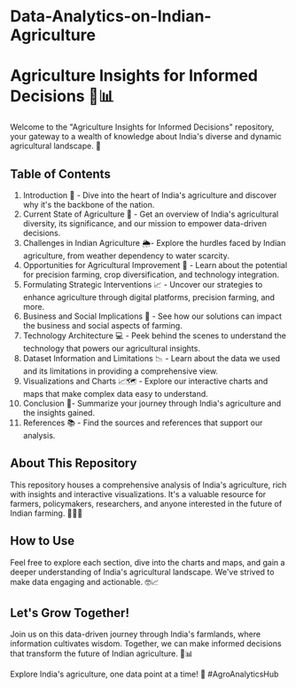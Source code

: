 
# Data-Analytics-on-Indian-Agriculture
# Agriculture Insights for Informed Decisions 🌾📊

Welcome to the "Agriculture Insights for Informed Decisions" repository, your gateway to a wealth of knowledge about India's diverse and dynamic agricultural landscape. 🌱

## Table of Contents
1. Introduction 🌄 - Dive into the heart of India's agriculture and discover why it's the backbone of the nation.
2. Current State of Agriculture 🚜 - Get an overview of India's agricultural diversity, its significance, and our mission to empower data-driven decisions.
3. Challenges in Indian Agriculture 🌦️- Explore the hurdles faced by Indian agriculture, from weather dependency to water scarcity.
4. Opportunities for Agricultural Improvement 🌟 - Learn about the potential for precision farming, crop diversification, and technology integration.
5. Formulating Strategic Interventions 📈 - Uncover our strategies to enhance agriculture through digital platforms, precision farming, and more.
6. Business and Social Implications 💼 - See how our solutions can impact the business and social aspects of farming.
7. Technology Architecture 💻 - Peek behind the scenes to understand the technology that powers our agricultural insights.
8. Dataset Information and Limitations 📉 - Learn about the data we used and its limitations in providing a comprehensive view.
9. Visualizations and Charts 📈🗺️ - Explore our interactive charts and maps that make complex data easy to understand.
10. Conclusion 🌟- Summarize your journey through India's agriculture and the insights gained.
11. References 📚 - Find the sources and references that support our analysis.

## About This Repository
This repository houses a comprehensive analysis of India's agriculture, rich with insights and interactive visualizations. It's a valuable resource for farmers, policymakers, researchers, and anyone interested in the future of Indian farming. 🌾🇮🇳

## How to Use
Feel free to explore each section, dive into the charts and maps, and gain a deeper understanding of India's agricultural landscape. We've strived to make data engaging and actionable. 🤓📈

## Let's Grow Together!
Join us on this data-driven journey through India's farmlands, where information cultivates wisdom. Together, we can make informed decisions that transform the future of Indian agriculture. 🌾📊

Explore India's agriculture, one data point at a time! 🌱 #AgroAnalyticsHub
